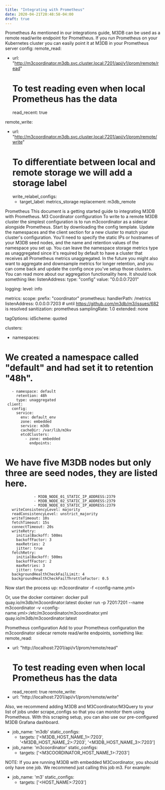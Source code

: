 ```yaml
---
title: "Integrating with Prometheus"
date: 2020-04-21T20:48:58-04:00
draft: true
---
```


Prometheus
As mentioned in our integrations guide, M3DB can be used as a remote read/write endpoint for Prometheus.
If you run Prometheus on your Kubernetes cluster you can easily point it at M3DB in your Prometheus server config:
remote_read:
  - url: "http://m3coordinator.m3db.svc.cluster.local:7201/api/v1/prom/remote/read"
    # To test reading even when local Prometheus has the data
    read_recent: true

remote_write:
  - url: "http://m3coordinator.m3db.svc.cluster.local:7201/api/v1/prom/remote/write"
    # To differentiate between local and remote storage we will add a storage label
    write_relabel_configs:
      - target_label: metrics_storage
        replacement: m3db_remote


Prometheus
This document is a getting started guide to integrating M3DB with Prometheus.
M3 Coordinator configuration
To write to a remote M3DB cluster the simplest configuration is to run m3coordinator as a sidecar alongside Prometheus.
Start by downloading the config template. Update the namespaces and the client section for a new cluster to match your cluster's configuration.
You'll need to specify the static IPs or hostnames of your M3DB seed nodes, and the name and retention values of the namespace you set up. You can leave the namespace storage metrics type as unaggregated since it's required by default to have a cluster that receives all Prometheus metrics unaggregated. In the future you might also want to aggregate and downsample metrics for longer retention, and you can come back and update the config once you've setup those clusters. You can read more about our aggregation functionality here.
It should look something like:
listenAddress:
  type: "config"
  value: "0.0.0.0:7201"

logging:
  level: info

metrics:
  scope:
    prefix: "coordinator"
  prometheus:
    handlerPath: /metrics
    listenAddress: 0.0.0.0:7203 # until https://github.com/m3db/m3/issues/682 is resolved
  sanitization: prometheus
  samplingRate: 1.0
  extended: none

tagOptions:
  idScheme: quoted

clusters:
   - namespaces:
# We created a namespace called "default" and had set it to retention "48h".
       - namespace: default
         retention: 48h
         type: unaggregated
     client:
       config:
         service:
           env: default_env
           zone: embedded
           service: m3db
           cacheDir: /var/lib/m3kv
           etcdClusters:
             - zone: embedded
               endpoints:
# We have five M3DB nodes but only three are seed nodes, they are listed here.
                 - M3DB_NODE_01_STATIC_IP_ADDRESS:2379
                 - M3DB_NODE_02_STATIC_IP_ADDRESS:2379
                 - M3DB_NODE_03_STATIC_IP_ADDRESS:2379
       writeConsistencyLevel: majority
       readConsistencyLevel: unstrict_majority
       writeTimeout: 10s
       fetchTimeout: 15s
       connectTimeout: 20s
       writeRetry:
         initialBackoff: 500ms
         backoffFactor: 3
         maxRetries: 2
         jitter: true
       fetchRetry:
         initialBackoff: 500ms
         backoffFactor: 2
         maxRetries: 3
         jitter: true
       backgroundHealthCheckFailLimit: 4
       backgroundHealthCheckFailThrottleFactor: 0.5

Now start the process up:
m3coordinator -f <config-name.yml>

Or, use the docker container:
docker pull quay.io/m3db/m3coordinator:latest
docker run -p 7201:7201 --name m3coordinator -v <config-name.yml>:/etc/m3coordinator/m3coordinator.yml quay.io/m3db/m3coordinator:latest

Prometheus configuration
Add to your Prometheus configuration the m3coordinator sidecar remote read/write endpoints, something like:
remote_read:
  - url: "http://localhost:7201/api/v1/prom/remote/read"
    # To test reading even when local Prometheus has the data
    read_recent: true
remote_write:
  - url: "http://localhost:7201/api/v1/prom/remote/write"

Also, we recommend adding M3DB and M3Coordinator/M3Query to your list of jobs under scrape_configs so that you can monitor them using Prometheus. With this scraping setup, you can also use our pre-configured M3DB Grafana dashboard.
- job_name: 'm3db'
  static_configs:
    - targets: ['<M3DB_HOST_NAME_1>:7203', '<M3DB_HOST_NAME_2>:7203', '<M3DB_HOST_NAME_3>:7203']
- job_name: 'm3coordinator'
  static_configs:
    - targets: ['<M3COORDINATOR_HOST_NAME_1>:7203']

NOTE: If you are running M3DB with embedded M3Coordinator, you should only have one job. We recommend just calling this job m3. For example:
- job_name: 'm3'
  static_configs:
    - targets: ['<HOST_NAME>:7203']
